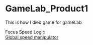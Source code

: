 # GameLab_Product1
This is how I died game for gameLab

Focus Speed Logic<br>
[Global speed manipulator](https://github.com/Darkfafi/GameLab_Product1/blob/master/Assets/_Scripts/ObjectEffects/GameSpeedManipulationEffect.cs)<br>
